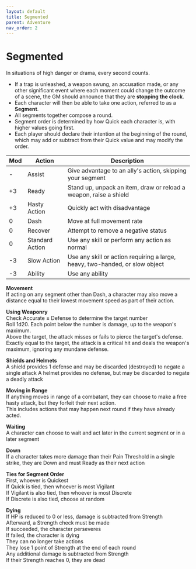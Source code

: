 ```yaml
---
layout: default
title: Segmented
parent: Adventure
nav_order: 2
---
```


# Segmented
In situations of high danger or drama, every second counts.

- If a trap is unleashed, a weapon swung, an accusation made, or any other significant event where each moment could change the outcome of a scene, the GM should announce that they are **stopping the clock**.
- Each character will then be able to take one action, referred to as a **Segment**.
- All segments together compose a round.
- Segment order is determined by how Quick each character is, with higher values going first.
- Each player should declare their intention at the beginning of the round, which may add or subtract from their Quick value and may modify the order.

Mod | Action          | Description
----|-----------------|------------
 -  | Assist          | Give advantage to an ally's action, skipping your segment
+3  | Ready           | Stand up, unpack an item, draw or reload a weapon, raise a shield
+3  | Hasty Action    | Quickly act with disadvantage
 0  | Dash            | Move at full movement rate
 0  | Recover         | Attempt to remove a negative status
 0  | Standard Action | Use any skill or perform any action as normal
-3  | Slow Action     | Use any skill or action requiring a large, heavy, two-handed, or slow object
-3  | Ability         | Use any ability

**Movement**  
If acting on any segment other than Dash, a character may also move a distance equal to their lowest movement speed as part of their action.

**Using Weaponry**  
Check Accurate ± Defense to determine the target number  
Roll 1d20. Each point below the number is damage, up to the weapon's maximum.  
Above the target, the attack misses or fails to pierce the target's defense.  
Exactly equal to the target, the attack is a critical hit and deals the weapon's maximum, ignoring any mundane defense.  

**Shields and Helmets**  
A shield provides 1 defense and may be discarded (destroyed) to negate a single attack
A helmet provides no defense, but may be discarded to negate a deadly attack

**Moving in Range**  
If anything moves in range of a combatant, they can choose to make a free hasty attack, but they forfeit their next action.  
This includes actions that may happen next round if they have already acted.

**Waiting**  
A character can choose to wait and act later in the current segment or in a later segment

**Down**  
If a character takes more damage than their Pain Threshold in a single strike, they are Down and must Ready as their next action

**Ties for Segment Order**  
First, whoever is Quickest  
If Quick is tied, then whoever is most Vigilant  
If Vigilant is also tied, then whoever is most Discrete  
If Discrete is also tied, choose at random

**Dying**  
If HP is reduced to 0 or less, damage is subtracted from Strength  
Afterward, a Strength check must be made  
If succeeded, the character perseveres  
If failed, the character is dying  
They can no longer take actions  
They lose 1 point of Strength at the end of each round  
Any additional damage is subtracted from Strength  
If their Strength reaches 0, they are dead
